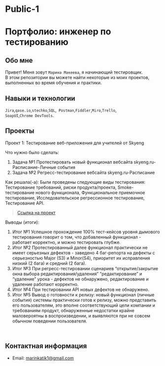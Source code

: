 # Public-1
# Портфолио: инженер по тестированию

## Обо мне 

Привет! Меня зовут ``Марина Макеева``, я начинающий тестировщик. <br>
В этом репозитории вы можете найти некоторые из моих проектов, выполненных во время обучения и практики.
<br>

## Навыки и технологии
``Jira``,``qase.io``,``stechko``,``SQL``,`` Postman``,``Fiddler``,``Miro``,``Trello``, <br>
``SoapUI``,``Chrome DevTools``.




## Проекты

<p> Проект 1: Тестирование веб-приложения для учителей от Skyeng</p>

<p>Что нужно было сделать:<p>

<ol>
  <li>Задача №1 Протестировать новый функционал вебсайта skyeng.ru-Расписание-Личные события</li>
  <li>Задача №2 Регресс-тестирование вебсайта skyeng.ru-Расписание</li>
 </ol>
 
<p>Как решала(-а): Были проведены следующие виды тестирования: Тестирование требований, риски продукта/проекта, Smoke-тестирование нового функционала, Функциональное приемочное тестирование, Исследовательское регрессионное тестирование,
Тестирование API. <p>

> <a href="https://drive.google.com/file/d/1da3oor3WYHxpcSvdFGXv3wsmRWfvfwNv/view?usp=sharing">Ссылка на проект</a>
   


<p>Выводы (итоги):<p>
<ol>
 <li>Итог №1 Успешное прохождение 100% тест-кейсов уровня дымового тестирования говорит о том, что
добавленный функционал - работает корректно, и можно тестировать глубже.</li>
 <li>Итог №2 Протестированный далее функционал практически не имеет серьезных дефектов - заведено 4 баг-репорта на дефекты с
серьезностью Major (S3) и Minor(S4), приоритет их исправления низкий (2 бага) и средний (2 бага).</li>
 <li>Итог №3 При регресс-тестировании сценариев “открытие/закрытие окна выбора редактирования/удаления” “редактирование” и
“удаление” урока - дефектов не обнаружено, редактирование и удаление работают корректно.</li>
 <li>Итог №4 При тестировании API новых дефектов не обнаружено.</li>
 <li>Итог №5 Вывод о готовности к релизу: новый функционал (личные события) системы практически готов к релизу, можно представить
его пользователям, это вполне соответствующий цели компании и требованиям продукт, обнаруженные недостатки крайне
маловероятны в воспроизведении, и выявляются при не совсем обычном поведении пользователя. </li>

</ol>

<br> 



## Контактная информация
- Email: marinkatik1@gmail.com
